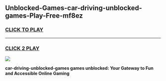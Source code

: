 
## Unblocked-Games-car-driving-unblocked-games-Play-Free-mf8ez
<h3>
<a href="https://premium76.site?title=car-driving-unblocked-games&ref=21A">CLICK TO PLAY</a></h3>
<hr>

<h3>
<a href="https://premium76.site?title=car-driving-unblocked-games&ref=21A">CLICK 2 PLAY</a>
  
</h3>

<a href="https://premium76.site?title=car-driving-unblocked-games&ref=21A"><img src="https://clearcache.store/games.png"></a>


**car-driving-unblocked-games games unblocked: Your Gateway to Fun and Accessible Online Gaming**
